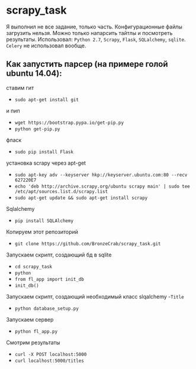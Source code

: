 # scrapy_task
Я выполнил не все задание, только часть. Конфигурационные файлы загрузить нельзя. Можно только напарсить тайтлы и посмотреть результаты. Использовал: `Python 2.7`, `Scrapy`, `Flask`, `SQLalchemy`, `sqlite`. `Celery` не использовал вообще. 
## Как запустить парсер (на примере голой ubuntu 14.04):
ставим гит

-  `sudo apt-get install git`

и пип

-  `wget https://bootstrap.pypa.io/get-pip.py`
-  `python get-pip.py`

фласк

-  `sudo pip install Flask`

установка scrapy через apt-get

-  `sudo apt-key adv --keyserver hkp://keyserver.ubuntu.com:80 --recv 627220E7`
-  `echo 'deb http://archive.scrapy.org/ubuntu scrapy main' | sudo tee /etc/apt/sources.list.d/scrapy.list`
-  `sudo apt-get update && sudo apt-get install scrapy`

Sqlalchemy

-  `pip install SQLAlchemy`

Копируем этот репозиторий

-  `git clone https://github.com/BronzeCrab/scrapy_task.git`

Запускаем скрипт, создающий бд в sqlite

-  `cd scrapy_task`
-  `python`
-  `from fl_app import init_db`
-  `init_db()`

Запускаем скрипт, создающий необходимый класс slqalchemy -`Title`

-  `python database_setup.py`

Запускаем сервер

-  `python fl_app.py`

Смотрим результаты

-  `curl -X POST localhost:5000`
-  `curl localhost:5000/titles`
